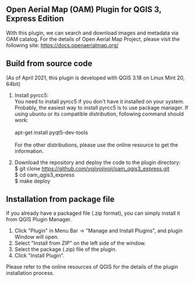 ## Open Aerial Map (OAM) Plugin for QGIS 3, Express Edition

With this plugin, we can search and download images and metadata via OAM catalog. For the details of Open Aerial Map Project, please visit the following site:
https://docs.openaerialmap.org/

## Build from source code
(As of April 2021, this plugin is developed with QGIS 3.18 on Linux Mint 20, 64bit)

1. Install pyrcc5:<br>
You need to install pyrcc5 if you don't have it installed on your system. Probably, the easiest way to install pyrcc5 is to use package manager. If using ubuntu or its compatible distribution, following command should work:<br><br>
apt-get install pyqt5-dev-tools<br><br>
For the other distributions, please use the online resource to get the information.

2. Download the repository and deploy the code to the plugin directory:<br>
$ git clone https://github.com/yojiyojiyoji/oam_qgis3_express.git<br>
$ cd oam_qgis3_express<br>
$ make deploy

## Installation from package file
If you already have a packaged file (.zip format), you can simply install it from QGIS Plugin Manager.

1. Click "Plugin" in Menu Bar -> "Manage and Install Plugins", and plugin Window will open.
2. Select "Install from ZIP" on the left side of the window.
3. Select the package (.zip) file of the plugin.
4. Click "Install Plugin".

Please refer to the online resources of QGIS for the details of the plugin installation process.
